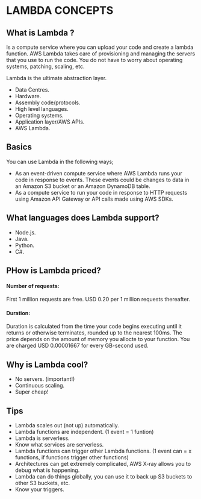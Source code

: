 # LAMBDA CONCEPTS
## What is Lambda ?

Is a compute service where you can upload your code and create a lambda function. AWS Lambda takes care of provisioning and managing the servers that you use to run the code. You do not have to worry about operating systems, patching, scaling, etc.

Lambda is the ultimate abstraction layer.

- Data Centres.
- Hardware.
- Assembly code/protocols.
- High level languages.
- Operating systems.
- Application layer/AWS APIs.
- AWS Lambda.

## Basics

You can use Lambda in the following ways;

- As an event-driven compute service where AWS Lambda runs your code in response to events. These events could be changes to data in an Amazon S3 bucket or an Amazon DynamoDB table.
- As a compute service to run your code in response to HTTP requests using Amazon API Gateway or API calls made using AWS SDKs.

## What languages does Lambda support?

- Node.js.
- Java.
- Python.
- C#.

## PHow is Lambda priced?
#### Number of requests:

First 1 million requests are free. USD 0.20 per 1 million requests thereafter.

#### Duration:

Duration is calculated from the time your code begins executing until it returns or otherwise terminates, rounded up to the nearest 100ms. The price depends on the amount of memory you allocte to your function. You are charged USD 0.00001667 for every GB-second used.

## Why is Lambda cool?

- No servers. (important!)
- Continuous scaling.
- Super cheap!

## Tips

- Lambda scales out (not up) automatically.
- Lambda functions are independent. (1 event = 1 funtion)
- Lambda is serverless.
- Know what services are serverless.
- Lambda functions can trigger other Lambda functions. (1 event can = x functions, if functions trigger other functions)
- Architectures can get extremely complicated, AWS X-ray allows you to debug what is happening.
- Lambda can do things globally, you can use it to back up S3 buckets to other S3 buckets, etc.
- Know your triggers.